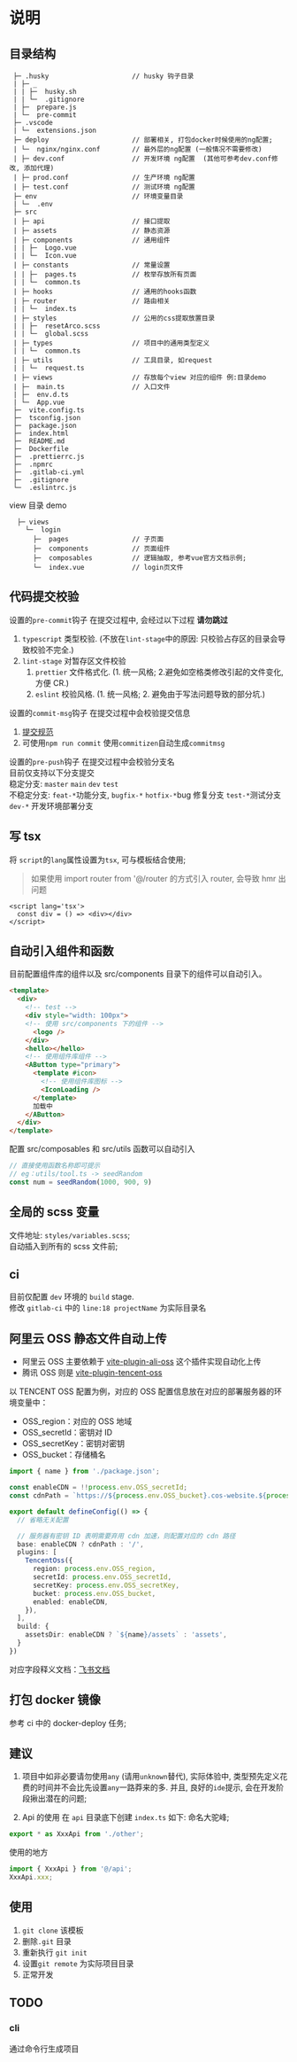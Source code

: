 # 说明

## 目录结构

```text
 ├─ .husky                     // husky 钩子目录
 | ├─ _
 | | ├─  husky.sh
 | | └─  .gitignore
 | ├─  prepare.js
 | └─  pre-commit
 ├─ .vscode
 | └─  extensions.json
 ├─ deploy                     // 部署相关, 打包docker时候使用的ng配置;
 | └─  nginx/nginx.conf        // 最外层的ng配置 (一般情况不需要修改)
 | ├─ dev.conf                 // 开发环境 ng配置  (其他可参考dev.conf修改, 添加代理)
 | ├─ prod.conf                // 生产环境 ng配置
 | ├─ test.conf                // 测试环境 ng配置
 ├─ env                        // 环境变量目录
 | └─  .env
 ├─ src
 | ├─ api                      // 接口提取
 | ├─ assets                   // 静态资源
 | ├─ components               // 通用组件
 | | ├─  Logo.vue
 | | └─  Icon.vue
 | ├─ constants                // 常量设置
 | | ├─  pages.ts              // 枚举存放所有页面
 | | └─  common.ts
 | ├─ hooks                    // 通用的hooks函数
 | ├─ router                   // 路由相关
 | | └─  index.ts
 | ├─ styles                   // 公用的css提取放置目录
 | | ├─  resetArco.scss
 | | └─  global.scss
 | ├─ types                    // 项目中的通用类型定义
 | | └─  common.ts
 | ├─ utils                    // 工具目录, 如request
 | | └─  request.ts
 | ├─ views                    // 存放每个view 对应的组件 例:目录demo
 | ├─  main.ts                 // 入口文件
 | ├─  env.d.ts
 | └─  App.vue
 ├─  vite.config.ts
 ├─  tsconfig.json
 ├─  package.json
 ├─  index.html
 ├─  README.md
 ├─  Dockerfile
 ├─  .prettierrc.js
 ├─  .npmrc
 ├─  .gitlab-ci.yml
 ├─  .gitignore
 └─  .eslintrc.js
```

view 目录 demo

```text
  ├─ views
    └─  login
      ├─  pages                // 子页面
      ├─  components           // 页面组件
      ├─  composables          // 逻辑抽取, 参考vue官方文档示例;
      └─  index.vue            // login页文件
```

## 代码提交校验

设置的`pre-commit`钩子 在提交过程中, 会经过以下过程 **请勿跳过**

1. `typescript` 类型校验. (不放在`lint-stage`中的原因: 只校验占存区的目录会导致校验不完全.)
2. `lint-stage` 对暂存区文件校验
   1. `prettier` 文件格式化. (1. 统一风格; 2.避免如空格类修改引起的文件变化,方便 CR.)
   2. `eslint` 校验风格. (1. 统一风格; 2. 避免由于写法问题导致的部分坑.)

设置的`commit-msg`钩子 在提交过程中会校验提交信息

1. [提交规范](https://www.npmjs.com/package/@commitlint/config-conventional)
2. 可使用`npm run commit` 使用`commitizen`自动生成`commitmsg`

设置的`pre-push`钩子 在提交过程中会校验分支名  
 目前仅支持以下分支提交  
 稳定分支: `master` `main` `dev` `test`  
 不稳定分支: `feat-*`功能分支, `bugfix-*` `hotfix-*`bug 修复分支 `test-*`测试分支 `dev-*` 开发环境部署分支

## 写 tsx

将 `script`的`lang`属性设置为`tsx`, 可与模板结合使用;

> 如果使用 import router from '@/router 的方式引入 router, 会导致 hmr 出问题

```tsx
<script lang='tsx'>
  const div = () => <div></div>
</script>

```

## 自动引入组件和函数

目前配置组件库的组件以及 src/components 目录下的组件可以自动引入。

```html
<template>
  <div>
    <!-- test -->
    <div style="width: 100px">
    <!-- 使用 src/components 下的组件 -->
      <logo />
    </div>
    <hello></hello>
    <!-- 使用组件库组件 -->
    <AButton type="primary">
      <template #icon>
        <!-- 使用组件库图标 -->
        <IconLoading />
      </template>
      加载中
    </AButton>
  </div>
</template>
```

配置 src/composables 和 src/utils 函数可以自动引入

```ts
// 直接使用函数名称即可提示
// eg：utils/tool.ts -> seedRandom
const num = seedRandom(1000, 900, 9)
```

## 全局的 scss 变量

文件地址: `styles/variables.scss`;  
自动插入到所有的 scss 文件前;

## ci

目前仅配置 `dev` 环境的 `build` stage.  
修改 `gitlab-ci` 中的 `line:18 projectName` 为实际目录名

## 阿里云 OSS 静态文件自动上传

- 阿里云 OSS 主要依赖于 [vite-plugin-ali-oss](https://www.npmjs.com/package/vite-plugin-ali-oss) 这个插件实现自动化上传
- 腾讯 OSS 则是 [vite-plugin-tencent-oss](https://github.com/taosiqi/vite-plugin-tencent-oss)

以 TENCENT OSS 配置为例，对应的 OSS 配置信息放在对应的部署服务器的环境变量中：

- OSS_region：对应的 OSS 地域
- OSS_secretId：密钥对 ID
- OSS_secretKey：密钥对密钥
- OSS_bucket：存储桶名

```ts
import { name } from './package.json';

const enableCDN = !!process.env.OSS_secretId;
const cdnPath = `https://${process.env.OSS_bucket}.cos-website.${process.env.OSS_region}.myqcloud.com`;

export default defineConfig(() => {
  // 省略无关配置

  // 服务器有密钥 ID 表明需要弃用 cdn 加速，则配置对应的 cdn 路径
  base: enableCDN ? cdnPath : '/',
  plugins: [
    TencentOss({
      region: process.env.OSS_region,
      secretId: process.env.OSS_secretId,
      secretKey: process.env.OSS_secretKey,
      bucket: process.env.OSS_bucket,
      enabled: enableCDN,
    }),
  ],
  build: {
    assetsDir: enableCDN ? `${name}/assets` : 'assets',
  }
})
```

对应字段释义文档：[飞书文档](https://deepwisdom.feishu.cn/wiki/wikcnNMmYcTfBu176UYWeDbpetc)

## 打包 docker 镜像

参考 ci 中的 docker-deploy 任务;

## 建议

1. 项目中如非必要请勿使用`any` (请用`unknown`替代), 实际体验中, 类型预先定义花费的时间并不会比先设置`any`一路莽来的多. 并且, 良好的`ide`提示, 会在开发阶段揪出潜在的问题;

2. Api 的使用
   在 `api` 目录底下创建 `index.ts`
   如下: 命名大驼峰;

```typescript
export * as XxxApi from './other';
```

使用的地方

```typescript
import { XxxApi } from '@/api';
XxxApi.xxx;
```

## 使用

1. `git clone` 该模板
2. 删除`.git` 目录
3. 重新执行 `git init`
4. 设置`git remote` 为实际项目目录
5. 正常开发

## TODO

### cli

通过命令行生成项目
